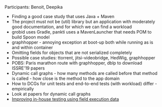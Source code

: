Participants: Benoit, Deepika

- Finding a good case study that uses Java + Maven
- The project must not be (util) library but an application with moderately good documentation, and for which we can find a workload
- grobid uses Gradle, pankti uses a MavenLauncher that needs POM to build Spoon model
- graphhopper - annoying exception at boot-up both while running as is and within container
- Omitting fields for objects that are not serialized completely
- Possible case studies: ttorrent, jitsi-videobridge, HedWig, graphhopper
- POBS: Paris marathon route with graphhopper, dblp to download ISSRE'19 papers 
- Dynamic call graphs - how many methods are called before that method is called - how close is the method to the app domain 
- How to DCGs for unit tests and end-to-end tests (with workload) differ - empirically
- Look at papers for dynamic call graphs
- [Improving in-house testing using field execution data](https://smartech.gatech.edu/bitstream/handle/1853/62267/WANG-DISSERTATION-2019.pdf?sequence=1&isAllowed=y)

